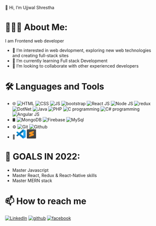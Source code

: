 👋 Hi, I’m Ujjwal Shrestha 
# 👨🏻‍💻  About Me:
  I am Frontend web developer
- 👀 I’m interested in web devlopment, exploring new web technologies and creating full-stack sites
- 🌱 I’m currently learning Full stack Development
- 💞️ I’m looking to collaborate with other experienced developers

# 🛠 Languages and Tools
- 🌐 <img src="https://raw.githubusercontent.com/rahulbanerjee26/githubAboutMeGenerator/main/icons/html.svg" alt="HTML" height="30" width="30" /> <img src="https://raw.githubusercontent.com/rahulbanerjee26/githubAboutMeGenerator/main/icons/css.svg" alt="CSS" height="30" width="30" /> <img src="https://raw.githubusercontent.com/rahulbanerjee26/githubAboutMeGenerator/main/icons/javascript.svg" alt="JS" height="30" width="30" /> <img src="https://raw.githubusercontent.com/rahulbanerjee26/githubAboutMeGenerator/main/icons/bootstrap.svg" alt="bootstrap"  height="30" width="30" /> <img src="https://raw.githubusercontent.com/rahulbanerjee26/githubAboutMeGenerator/main/icons/reactjs.svg" alt="React JS" height="30" width="30" /> <img src="https://raw.githubusercontent.com/rahulbanerjee26/githubAboutMeGenerator/main/icons/nodejs.svg" alt="Node JS" height="30" width="30" /> <img src="https://raw.githubusercontent.com/rahulbanerjee26/githubAboutMeGenerator/main/icons/redux.svg" alt="redux"  height="30" width="30" /> <img src="https://raw.githubusercontent.com/rahulbanerjee26/githubAboutMeGenerator/main/icons/dotnet.svg" alt="DotNet" height="30" width="30" /> <img src="https://raw.githubusercontent.com/rahulbanerjee26/githubAboutMeGenerator/main/icons/java.svg" alt="Java" height="30" width="30" /> <img src="https://raw.githubusercontent.com/rahulbanerjee26/githubAboutMeGenerator/main/icons/php.svg" alt="PHP" height="30" width="30" /> <img src="https://raw.githubusercontent.com/rahulbanerjee26/githubAboutMeGenerator/main/icons/c.svg" alt="C programming" height="30" width="30" /> <img src="https://raw.githubusercontent.com/rahulbanerjee26/githubAboutMeGenerator/main/icons/csharp.svg" alt="C# programming" height="30" width="30" />  <img src="https://raw.githubusercontent.com/rahulbanerjee26/githubAboutMeGenerator/main/icons/angularjs.svg" alt="Angular JS" height="30" width="30" />  
- 🛢 <img src="https://raw.githubusercontent.com/rahulbanerjee26/githubAboutMeGenerator/main/icons/mongodb.svg" alt="MongoDB" height="30" width="30" />  <img src="https://raw.githubusercontent.com/rahulbanerjee26/githubAboutMeGenerator/main/icons/firebase.svg" alt="Firebase" height="30" width="30" /> <img src="https://raw.githubusercontent.com/rahulbanerjee26/githubAboutMeGenerator/main/icons/mysql.svg" alt="MySql" height="30" width="30" /> 
- ⚙️ <img src="https://raw.githubusercontent.com/rahulbanerjee26/githubAboutMeGenerator/main/icons/git.svg" alt="Git" height="30" width="30" /> <img src="https://raw.githubusercontent.com/rahulbanerjee26/githubAboutMeGenerator/main/icons/github.svg" alt="Github" height="30" width="30" />
- 🔧 <img src="https://raw.githubusercontent.com/github/explore/bbd48b997e8d0bef63f676eca4da5e1f76487b56/topics/visual-studio-code/visual-studio-code.png" alt="VScode" height="30" width="30" /> <img src="https://raw.githubusercontent.com/github/explore/80688e429a7d4ef2fca1e82350fe8e3517d3494d/topics/sublime-text/sublime-text.png" alt="Sublime Text" height="30" width="30" /> 


# 🎯 GOALS IN 2022:
- Master Javascript
- Master React, Redux & React-Native skills
- Master MERN stack
 
# 📫 How to reach me 
<a href="https://www.linkedin.com/in/ujjwal-shrestha-0653bb175/"><img src="https://raw.githubusercontent.com/rahulbanerjee26/githubAboutMeGenerator/main/icons/linked-in-alt.svg" alt="LinkedIn" height="30" width="30" /></a>
<a href="https://github.com/ujjwal-stha"><img src="https://raw.githubusercontent.com/rahulbanerjee26/githubAboutMeGenerator/main/icons/github.svg" alt="github" height="30" width="30" /></a>
<a href="https://www.facebook.com/uijwal.shrestha"><img src="https://raw.githubusercontent.com/rahulbanerjee26/githubAboutMeGenerator/main/icons/facebook.svg" alt="facebook" height="30" width="30" /></a>
<!---
ujjwal-stha/ujjwal-stha is a ✨ special ✨ repository because its `README.md` (this file) appears on your GitHub profile.
You can click the Preview link to take a look at your changes.
--->
